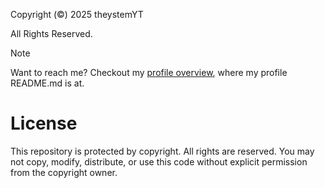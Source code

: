 Copyright (©) 2025 theystemYT

All Rights Reserved.
> [!NOTE]
> Want to reach me? Checkout my [profile overview](https://github.com/theystemYT), where my profile README.md is at.
# License
This repository is protected by copyright. All rights are reserved. You may not copy, modify, distribute, or use this code without explicit permission from the copyright owner. 
